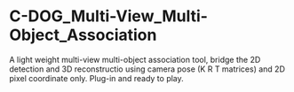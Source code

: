 # C-DOG_Multi-View_Multi-Object_Association
A light weight multi-view multi-object association tool, bridge the 2D detection and 3D reconstructio using camera pose (K R T matrices) and 2D pixel coordinate only. Plug-in and ready to play.
